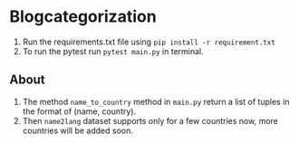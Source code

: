 # Blogcategorization

1. Run the requirements.txt file using `pip install -r requirement.txt`
2. To run the pytest run `pytest main.py` in terminal.

## About
1. The method `name_to_country` method in `main.py` return a list of tuples in the format of (name, country).
2. Then `name2lang` dataset supports only for a few countries now, more countries will be added soon.
